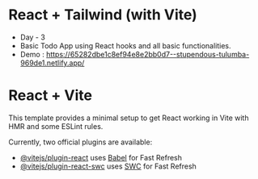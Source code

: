 # React + Tailwind (with Vite) 
- Day - 3 
- Basic Todo App using React hooks and all basic functionalities.
- Demo : https://65282dbe1c8ef94e8e2bb0d7--stupendous-tulumba-969de1.netlify.app/

# React + Vite

This template provides a minimal setup to get React working in Vite with HMR and some ESLint rules.

Currently, two official plugins are available:

- [@vitejs/plugin-react](https://github.com/vitejs/vite-plugin-react/blob/main/packages/plugin-react/README.md) uses [Babel](https://babeljs.io/) for Fast Refresh
- [@vitejs/plugin-react-swc](https://github.com/vitejs/vite-plugin-react-swc) uses [SWC](https://swc.rs/) for Fast Refresh
